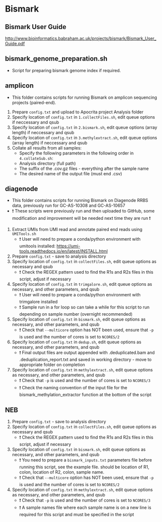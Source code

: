 # Bismark

## Bismark User Guide
http://www.bioinformatics.babraham.ac.uk/projects/bismark/Bismark_User_Guide.pdf

## bismark_genome_preparation.sh
- Script for preparing bismark genome index if required.

## amplicon
- This folder contains scripts for running Bismark on amplicon sequencing projects (paired-end).
1. Prepare `config.txt` and upload to Apocrita project Analysis folder
2. Specify location of `config.txt` in `1.collectFiles.sh`, edit queue options if neccessary and qsub
3. Specify location of `config.txt` in `2.bismark.sh`, edit queue options (array length) if neccessary and qsub
4. Specify location of `config.txt` in `3.methylextract.sh`, edit queue options (array length) if neccessary and qsub
5. Collate all results from all samples:
    - Specify the following parameters in the following order in `4.collateSub.sh`:
    - Analysis directory (full path)
    - The suffix of the .cov.gz files - everything after the sample name
    - The desired name of the output file (must end .csv)


## diagenode
- This folder contains scripts for running Bismark on Diagenode RRBS data, previously run for GC-AS-10308 and GC-AS-10657
- :exclamation: These scripts were previously run and then uploaded to GitHub, some modification and improvement will be needed next time they are run :exclamation:
1. Extract UMIs from UMI read and annotate paired end reads using `UMITools.sh`
    - :exclamation: User will need to prepare a conda/python environment with umitools installed: https://umi-tools.readthedocs.io/en/latest/INSTALL.html
2. Prepare `config.txt` - save to analysis directory
3. Specify location of `config.txt` in `collectFiles.sh`, edit queue options as necessary and qsub
    - :exclamation: Check the REGEX pattern used to find the R1s and R2s files in this script, adjust if necessary 
4. Specify location of `config.txt` in `trimgalore.sh`, edit queue options as necessary, and other parameters, and qsub
    - :exclamation: User will need to prepare a conda/python environment with trimgalore installed
    - :exclamation: Sample run in a for loop so can take a while for this script to run depending on sample number (overnight recommended)
5. Specify location of `config.txt` in `bismark.sh`, edit queue options as necessary, and other parameters, and qsub
    - :exclamation: Check that `--multicore` option has NOT been used, ensure that `-p` is used and the number of cores is set to `NCORES/2`
6. Specify location of `config.txt` in `dedup.sh`, edit queue options as necessary, and other parameters, and qsub
    - :exclamation: Final output files are output appended with .deduplicated.bam and .deduplication_report.txt and saved in working directory - move to appropriate folder on completion
7. Specify location of `config.txt` in `methylextract.sh`, edit queue options as necessary, and other parameters, and qsub
    - :exclamation: Check that `-p` is used and the number of cores is set to `NCORES/3`
    - :exclamation: Check the naming convention of the input file for the bismark_methylation_extractor function at the bottom of the script

## NEB
1. Prepare `config.txt` - save to analysis directory
2. Specify location of `config.txt` in `collectFiles.sh`, edit queue options as necessary and qsub
    - :exclamation: Check the REGEX pattern used to find the R1s and R2s files in this script, adjust if necessary
3. Specify location of `config.txt` in `bismark.sh`, edit queue options as necessary, and other parameters, and qsub
    - :exclamation: You need to prepare a `bismark_inputs.txt` parameters file before running this script, see the example file. should be location of R1, colon, location of R2, colon, sample name.
    - :exclamation: Check that `--multicore` option has NOT been used, ensure that `-p` is used and the number of cores is set to `NCORES/2`
4. Specify location of `config.txt` in `methylextract.sh`, edit queue options as necessary, and other parameters, and qsub
    - :exclamation: Check that `-p` is used and the number of cores is set to `NCORES/3`
    - :exclamation: A sample names file where each sample name is on a new line is required for this script and must be specified in the script